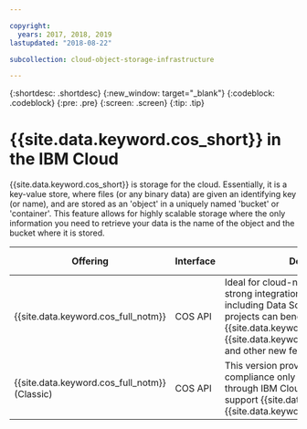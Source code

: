 ```yaml
---

copyright:
  years: 2017, 2018, 2019
lastupdated: "2018-08-22"

subcollection: cloud-object-storage-infrastructure

---
```

{:shortdesc: .shortdesc}
{:new_window: target="_blank"}
{:codeblock: .codeblock}
{:pre: .pre}
{:screen: .screen}
{:tip: .tip}


# {{site.data.keyword.cos_short}} in the IBM Cloud

{{site.data.keyword.cos_short}} is storage for the cloud. Essentially, it is a key-value store, where files (or any binary data) are given an identifying key (or name), and are stored as an 'object' in a uniquely named 'bucket' or 'container'. This feature allows for highly scalable storage where the only information you need to retrieve your data is the name of the object and the bucket where it is stored.

| Offering                                   | Interface | Defining advantage                             | IBM Docs |
|--------------------------------------------|-----------|------------------------------------------------|------|
| {{site.data.keyword.cos_full_notm}}        | COS API   | Ideal for cloud-native development and provides strong integration with IBM Cloud Services, including Data Science Experience. Most new projects can benefit from using this offering with {{site.data.keyword.iamlong}}, {{site.data.keyword.keymanagementservicelong}}, and other new features as they become available. | [Link](../docs/services/cloud-object-storage/getting-started.html) |
| {{site.data.keyword.cos_full_notm}} (Classic)  | COS API   | This version provides certain regulatory compliance only available when you purchase it through IBM Cloud Infrastructure.  Does not support {{site.data.keyword.iamlong}} or {{site.data.keyword.keymanagementservicelong}}. | [Link](/docs/infrastructure/cloud-object-storage-infrastructure?topic=cloud-object-storage-infrastructure-quickstart-guide) |
